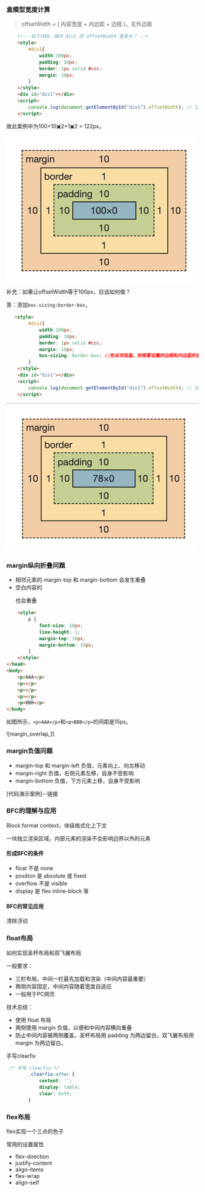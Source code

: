 ### 盒模型宽度计算

> offsetWidth = ( 内容宽度 + 内边距 + 边框 )，无外边距



```html
    <!-- 如下代码，请问 div1 的 offsetWidth 是多大？ -->
    <style>
        #div1{
            width:100px;
            padding: 10px;
            border: 1px solid #ccc;
            margin: 10px;
        }
    </style>
    <div id="div1"></div>
    <script>
        console.log(document.getElementById("div1").offsetWidth); // 122
    </script>
```

故此案例中为100+10✖️2+1✖️2 = 122px。

![css_box_width_1](https://github.com/qulingyuan/ly_q/blob/cf33cc949185f01caaf3996cb072aab38916deaf/doc/media/css_box_width_1.png)

补充：如果让offsetWidth等于100px，应该如何做？

答：添加`box-sizing:border-box`，

```html
   <style>
        #div1{
            width:100px;
            padding: 10px;
            border: 1px solid #ccc;
            margin: 10px;
            box-sizing: border-box; //告诉浏览器，你想要设置的边框和内边距的值是包含在width内的
        }
    </style>
    <div id="div1"></div>
    <script>
        console.log(document.getElementById("div1").offsetWidth); // 100
    </script>
```

![css_box_width_2](https://github.com/qulingyuan/ly_q/blob/cf33cc949185f01caaf3996cb072aab38916deaf/doc/media/css_box_width_2.png)

### margin纵向折叠问题

- 相邻元素的 margin-top 和 margin-bottom 会发生重叠
- 空白内容的 <p></p>也会重叠

```html
    <style>
        p {
            font-size: 16px;
            line-height: 1;
            margin-top: 10px;
            margin-bottom: 15px;
        }
    </style>
</head>
<body>
    <p>AAA</p>
    <p></p>
    <p></p>
    <p></p>
    <p>BBB</p>
</body>
```

如图所示，`<p>AAA</p>`和`<p>BBB</p>`的间距是15px。

![margin_overlap_1]

### margin负值问题

- margin-top 和 margin-left 负值，元素向上、向左移动
- margin-right 负值，右侧元素左移，自身不受影响
- margin-bottom 负值，下方元素上移，自身不受影响

[代码演示案例]--链接

### BFC的理解与应用

Block format context，块级格式化上下文

一块独立渲染区域，内部元素的渲染不会影响边界以外的元素

#### 形成BFC的条件

- float 不是 none
- position 是 absolute 或 fixed
- overflow 不是 visible
- display 是 flex inline-block 等

#### BFC的常见应用

清除浮动

### float布局

如何实现圣杯布局和双飞翼布局

一般要求：

- 三栏布局，中间一栏最先加载和渲染（中间内容最重要）
- 两侧内容固定，中间内容随着宽度自适应
- 一般用于PC网页

技术总结：

- 使用 float 布局
- 两侧使用 margin 负值，以便和中间内容横向重叠
- 防止中间内容被两侧覆盖，圣杯布局用 padding 为两边留白，双飞翼布局用 margin 为两边留白。

手写clearfix

```css
 /* 手写 clearfix */
        .clearfix:after {
            content: '';
            display: table;
            clear: both;
        }
```





### flex布局

flex实现一个三点的色子

常用的设置属性

- flex-direction
- justify-content
- align-items
- flex-wrap
- align-self

